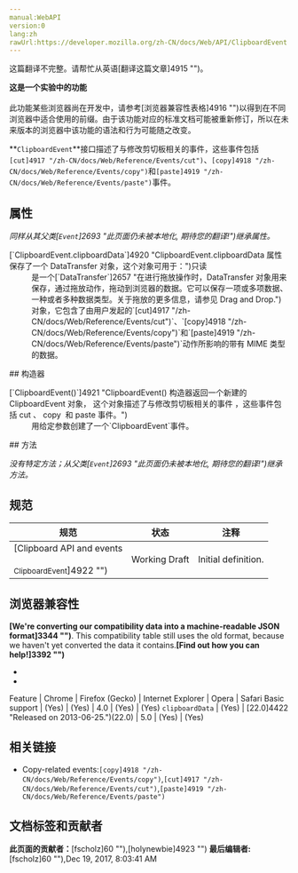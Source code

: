 ```yaml
---
manual:WebAPI
version:0
lang:zh
rawUrl:https://developer.mozilla.org/zh-CN/docs/Web/API/ClipboardEvent
---
```




这篇翻译不完整。请帮忙从英语[翻译这篇文章]4915 "")。






**这是一个实验中的功能**<br></br>此功能某些浏览器尚在开发中，请参考[浏览器兼容性表格]4916 "")以得到在不同浏览器中适合使用的前缀。由于该功能对应的标准文档可能被重新修订，所以在未来版本的浏览器中该功能的语法和行为可能随之改变。




**`ClipboardEvent`**接口描述了与修改剪切板相关的事件，这些事件包括`[cut]4917 "/zh-CN/docs/Web/Reference/Events/cut")`、`[copy]4918 "/zh-CN/docs/Web/Reference/Events/copy")`和`[paste]4919 "/zh-CN/docs/Web/Reference/Events/paste")`事件。


## 属性<a name="属性"></a>


<em>同样从其父类</em><em>[`Event`]2693 "此页面仍未被本地化, 期待您的翻译!")</em><em>继承属性。</em>

<dl><dt>[`ClipboardEvent.clipboardData`]4920 "ClipboardEvent.clipboardData 属性保存了一个 DataTransfer 对象，这个对象可用于：")只读</dt><dd>是一个[`DataTransfer`]2657 "在进行拖放操作时，DataTransfer 对象用来保存，通过拖放动作，拖动到浏览器的数据。它可以保存一项或多项数据、一种或者多种数据类型。关于拖放的更多信息，请参见 Drag and Drop.")对象，它包含了由用户发起的`[cut]4917 "/zh-CN/docs/Web/Reference/Events/cut")`、`[copy]4918 "/zh-CN/docs/Web/Reference/Events/copy")`和`[paste]4919 "/zh-CN/docs/Web/Reference/Events/paste")`动作所影响的带有 MIME 类型的数据。</dd></dl>
## 构造器<a name="构造器"></a>
<dl><dt>[`ClipboardEvent()`]4921 "ClipboardEvent() 构造器返回一个新建的 ClipboardEvent 对象， 这个对象描述了与修改剪切板相关的事件 ，这些事件包括 cut 、 copy  和 paste 事件。")</dt><dd>用给定参数创建了一个`ClipboardEvent`事件。</dd></dl>
## 方法<a name="方法"></a>


<em>没有特定方法；从父类</em><em>[`Event`]2693 "此页面仍未被本地化, 期待您的翻译!")</em><em>继承方法。</em>


## 规范<a name="规范"></a>
规范 | 状态 | 注释 
 ---  |  ---  |  ---  | 
[Clipboard API and events<br></br><small>ClipboardEvent</small>]4922 "") | Working Draft | Initial definition. 


## 浏览器兼容性<a name="浏览器兼容性"></a>


**[We&#39;re converting our compatibility data into a machine-readable JSON format]3344 "")**. This compatibility table still uses the old format, because we haven&#39;t yet converted the data it contains.**[Find out how you can help!]3392 "")**


* 
* 
Feature | Chrome | Firefox (Gecko) | Internet Explorer | Opera | Safari 
Basic support | (Yes) | (Yes) | 4.0 | (Yes) | (Yes) 
`clipboardData` | (Yes) | [22.0]4422 "Released on 2013-06-25.")(22.0) | 5.0 | (Yes) | (Yes) 




## 相关链接<a name="相关链接"></a>

* Copy-related events:`[copy]4918 "/zh-CN/docs/Web/Reference/Events/copy")`,`[cut]4917 "/zh-CN/docs/Web/Reference/Events/cut")`,`[paste]4919 "/zh-CN/docs/Web/Reference/Events/paste")`



## 文档标签和贡献者
**此页面的贡献者：**[fscholz]60 ""),[holynewbie]4923 "")
**最后编辑者:**[fscholz]60 ""),<time>Dec 19, 2017, 8:03:41 AM</time>


